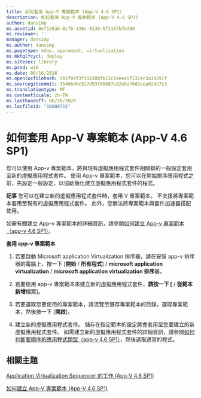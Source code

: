 ```yaml
---
title: 如何套用 App-V 專案範本 (App-V 4.6 SP1)
description: 如何套用 App-V 專案範本 (App-V 4.6 SP1)
author: dansimp
ms.assetid: 8ef120ab-8cfb-438c-8136-671167b7bd9d
ms.reviewer: ''
manager: dansimp
ms.author: dansimp
ms.pagetype: mdop, appcompat, virtualization
ms.mktglfcycl: deploy
ms.sitesec: library
ms.prod: w10
ms.date: 06/16/2016
ms.openlocfilehash: 5b5f04f3f31838bfb13c19eee5f2314c3a3d291f
ms.sourcegitcommit: 354664bc527d93f80687cd2eba70d1eea024c7c3
ms.translationtype: MT
ms.contentlocale: zh-TW
ms.lasthandoff: 06/26/2020
ms.locfileid: "10808715"
---
```

# 如何套用 App-V 專案範本 (App-V 4.6 SP1)


您可以使用 App-v 專案範本，將與現有虛擬應用程式套件相關聯的一般設定套用至新的虛擬應用程式套件。 使用 App-v 專案範本，您可以在開始排序應用程式之前，先設定一般設定，以協助簡化建立虛擬應用程式套件的程式。

**記事** 您可以在建立新的虛擬應用程式套件時，套用 V 專案範本。 不支援將專案範本套用至現有的虛擬應用程式套件。 此外，您無法將專案範本與套件加速器搭配使用。

 

如需有關建立 App-v 專案範本的詳細資訊，請參閱[如何建立 App-v 專案範本（app-v 4.6 SP1）](how-to-create-an-app-v-project-template--app-v-46-sp1-.md)。

**套用 app-v 專案範本**

1.  若要啟動 Microsoft application Virtualization 排序器，請在安裝 app-v 排序器的電腦上，按一下 [**開始**  /  **所有程式**]  /  **microsoft application virtualization**  /  **microsoft application virtualization 排序**器。

2.  若要使用 app-v 專案範本來建立新的虛擬應用程式套件，**請按一下 [**  /  **從範本新增**檔案]。

3.  若要選取您要使用的專案範本，請流覽至儲存專案範本的目錄，選取專案範本，然後按一下 [**開啟**]。

4.  建立新的虛擬應用程式套件。 儲存在指定範本的設定將會套用至您要建立的新虛擬應用程式套件。 如需建立新的虛擬應用程式套件的詳細資訊，請參閱[如何判斷要順序的應用程式類型（app-v 4.6 SP1）](how-to-determine-which-type-of-application-to-sequence---app-v-46-sp1-.md)，然後選取適當的程式。

## 相關主題


[Application Virtualization Sequencer 的工作 (App-V 4.6 SP1)](tasks-for-the-application-virtualization-sequencer--app-v-46-sp1-.md)

[如何建立 App-V 專案範本 (App-V 4.6 SP1)](how-to-create-an-app-v-project-template--app-v-46-sp1-.md)

 

 





